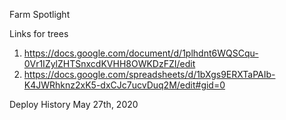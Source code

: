 Farm Spotlight

Links for trees

1. https://docs.google.com/document/d/1plhdnt6WQSCqu-0Vr1IZylZHTSnxcdKVHH8OWKDzFZI/edit
1. https://docs.google.com/spreadsheets/d/1bXgs9ERXTaPAIb-K4JWRhknz2xK5-dxCJc7ucvDuq2M/edit#gid=0

Deploy History
May 27th, 2020